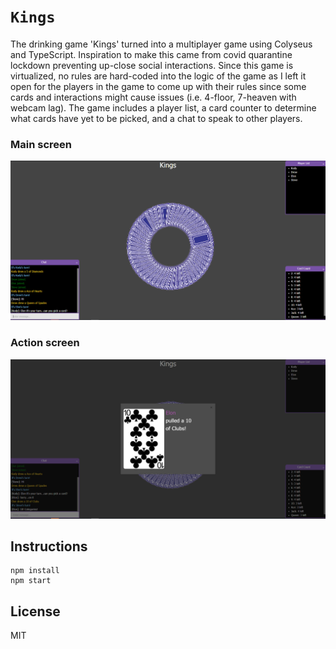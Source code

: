 # `Kings`

The drinking game 'Kings' turned into a multiplayer game using Colyseus and TypeScript. Inspiration to make this came from covid quarantine lockdown preventing up-close social interactions. Since this game is virtualized, no rules are hard-coded into the logic of the game as I left it open for the players in the game to come up with their rules since some cards and interactions might cause issues (i.e. 4-floor, 7-heaven with webcam lag). The game includes a player list, a card counter to determine what cards have yet to be picked, and a chat to speak to other players.


### Main screen
![Kings_main](https://github.com/kodycode/Kings/blob/master/screenshot/Kings_main.PNG?raw=true)

### Action screen
![Kings_action](https://github.com/kodycode/Kings/blob/master/screenshot/Kings_action.PNG)

## Instructions

```
npm install
npm start
```

## License

MIT
